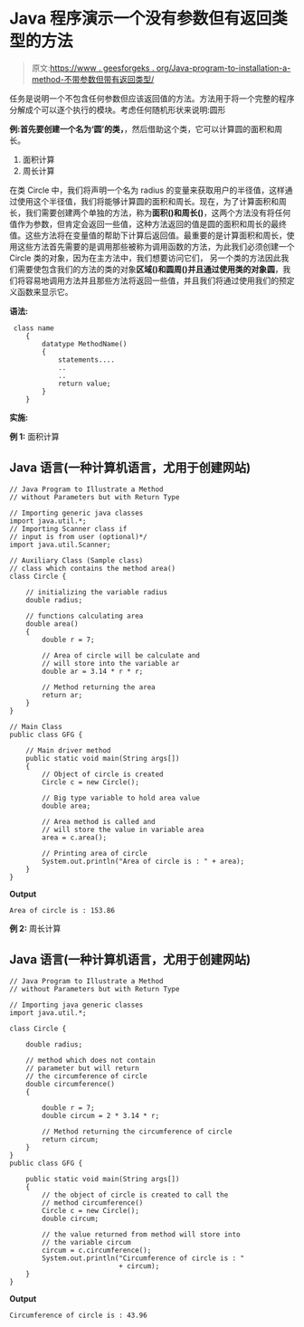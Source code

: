 # Java 程序演示一个没有参数但有返回类型的方法

> 原文:[https://www . geesforgeks . org/Java-program-to-installation-a-method-不带参数但带有返回类型/](https://www.geeksforgeeks.org/java-program-to-illustrate-a-method-without-parameters-but-with-return-type/)

任务是说明一个不包含任何参数但应该返回值的方法。方法用于将一个完整的程序分解成个可以逐个执行的模块。考虑任何随机形状来说明:圆形

**例:**首先要创建一个名为‘圆’的类**，**，然后借助这个类，它可以计算圆的面积和周长。

1.  面积计算
2.  周长计算

在类 Circle 中，我们将声明一个名为 radius 的变量来获取用户的半径值，这样通过使用这个半径值，我们将能够计算圆的面积和周长。现在，为了计算面积和周长，我们需要创建两个单独的方法，称为**面积()**和**周长()**，这两个方法没有将任何值作为参数，但肯定会返回一些值，这种方法返回的值是圆的面积和周长的最终值。这些方法将在变量值的帮助下计算后返回值。最重要的是计算面积和周长，使用这些方法首先需要的是调用那些被称为调用函数的方法，为此我们必须创建一个 Circle 类的对象，因为在主方法中，我们想要访问它们， 另一个类的方法因此我们需要使包含我们的方法的类的对象**区域()**和**圆周()**并且通过使用类的对象**圆**，我们将容易地调用方法并且那些方法将返回一些值，并且我们将通过使用我们的预定义函数来显示它。

**语法:**

```
 class name
    {
        datatype MethodName()
        {
            statements....
            ..
            ..
            return value;
        }
    }
```

**实施:**

**例 1:** 面积计算

## Java 语言(一种计算机语言，尤用于创建网站)

```
// Java Program to Illustrate a Method
// without Parameters but with Return Type

// Importing generic java classes
import java.util.*;
// Importing Scanner class if
// input is from user (optional)*/
import java.util.Scanner;

// Auxiliary Class (Sample class)
// class which contains the method area()
class Circle {

    // initializing the variable radius
    double radius;

    // functions calculating area
    double area()
    {
        double r = 7;

        // Area of circle will be calculate and
        // will store into the variable ar
        double ar = 3.14 * r * r;

        // Method returning the area
        return ar;
    }
}

// Main Class
public class GFG {

    // Main driver method
    public static void main(String args[])
    {
        // Object of circle is created
        Circle c = new Circle();

        // Big type variable to hold area value
        double area;

        // Area method is called and
        // will store the value in variable area
        area = c.area();

        // Printing area of circle
        System.out.println("Area of circle is : " + area);
    }
}
```

**Output**

```
Area of circle is : 153.86
```

**例 2:** 周长计算

## Java 语言(一种计算机语言，尤用于创建网站)

```
// Java Program to Illustrate a Method
// without Parameters but with Return Type

// Importing java generic classes
import java.util.*;

class Circle {

    double radius;

    // method which does not contain
    // parameter but will return
    // the circumference of circle
    double circumference()
    {

        double r = 7;
        double circum = 2 * 3.14 * r;

        // Method returning the circumference of circle
        return circum;
    }
}
public class GFG {

    public static void main(String args[])
    {
        // the object of circle is created to call the
        // method circumference()
        Circle c = new Circle();
        double circum;

        // the value returned from method will store into
        // the variable circum
        circum = c.circumference();
        System.out.println("Circumference of circle is : "
                           + circum);
    }
}
```

**Output**

```
Circumference of circle is : 43.96
```